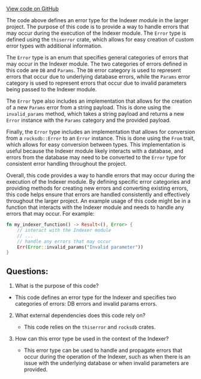 [View code on GitHub](https://github.com/nervosnetwork/ckb/blob/develop/util/indexer/src/error.rs)

The code above defines an error type for the Indexer module in the larger project. The purpose of this code is to provide a way to handle errors that may occur during the execution of the Indexer module. The `Error` type is defined using the `thiserror` crate, which allows for easy creation of custom error types with additional information.

The `Error` type is an enum that specifies general categories of errors that may occur in the Indexer module. The two categories of errors defined in this code are `DB` and `Params`. The `DB` error category is used to represent errors that occur due to underlying database errors, while the `Params` error category is used to represent errors that occur due to invalid parameters being passed to the Indexer module.

The `Error` type also includes an implementation that allows for the creation of a new `Params` error from a string payload. This is done using the `invalid_params` method, which takes a string payload and returns a new `Error` instance with the `Params` category and the provided payload.

Finally, the `Error` type includes an implementation that allows for conversion from a `rocksdb::Error` to an `Error` instance. This is done using the `From` trait, which allows for easy conversion between types. This implementation is useful because the Indexer module likely interacts with a database, and errors from the database may need to be converted to the `Error` type for consistent error handling throughout the project.

Overall, this code provides a way to handle errors that may occur during the execution of the Indexer module. By defining specific error categories and providing methods for creating new errors and converting existing errors, this code helps ensure that errors are handled consistently and effectively throughout the larger project. An example usage of this code might be in a function that interacts with the Indexer module and needs to handle any errors that may occur. For example:

```rust
fn my_indexer_function() -> Result<(), Error> {
    // interact with the Indexer module
    // ...
    // handle any errors that may occur
    Err(Error::invalid_params("Invalid parameter"))
}
```
## Questions:
 1. What is the purpose of this code?
   - This code defines an error type for the Indexer and specifies two categories of errors: DB errors and invalid params errors.

2. What external dependencies does this code rely on?
   - This code relies on the `thiserror` and `rocksdb` crates.

3. How can this error type be used in the context of the Indexer?
   - This error type can be used to handle and propagate errors that occur during the operation of the Indexer, such as when there is an issue with the underlying database or when invalid parameters are provided.
